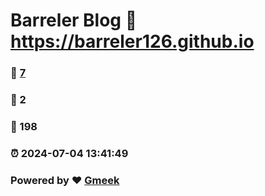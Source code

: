 # Barreler Blog :link: https://barreler126.github.io 
### :page_facing_up: [7](https://barreler126.github.io/tag.html) 
### :speech_balloon: 2 
### :hibiscus: 198 
### :alarm_clock: 2024-07-04 13:41:49 
### Powered by :heart: [Gmeek](https://github.com/Meekdai/Gmeek)
